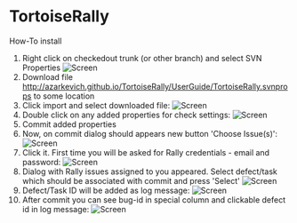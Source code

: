 # TortoiseRally

How-To install

1. Right click on checkedout trunk (or other branch) and select SVN Properties
![Screen](http://azarkevich.github.io/TortoiseRally/UserGuide/Step1.png)
2. Download file http://azarkevich.github.io/TortoiseRally/UserGuide/TortoiseRally.svnprops to some location
3. Click import and select downloaded file:
![Screen](http://azarkevich.github.io/TortoiseRally/UserGuide/Step2.png)
4. Double click on any added properties for check settings:
![Screen](http://azarkevich.github.io/TortoiseRally/UserGuide/Step3.png)
5. Commit added properties
6. Now, on commit dialog should appears new button 'Choose Issue(s)':
![Screen](http://azarkevich.github.io/TortoiseRally/UserGuide/Step4.png)
7. Click it. First time you will be asked for Rally credentials - email and password:
![Screen](http://azarkevich.github.io/TortoiseRally/UserGuide/Step5.png)
8. Dialog with Rally issues assigned to you appeared. Select defect/task which should be associated with commit and press 'Select'
![Screen](http://azarkevich.github.io/TortoiseRally/UserGuide/Step6.png)
9. Defect/Task ID will be added as log message:
![Screen](http://azarkevich.github.io/TortoiseRally/UserGuide/Step7.png)
10. After commit you can see bug-id in special column and clickable defect id in log message:
![Screen](http://azarkevich.github.io/TortoiseRally/UserGuide/Step8.png)



